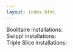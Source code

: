 ```yaml
---
layout: index.html
---
```

<div class="main">
<div>Boolitaire installations:&nbsp;<span id="boolitaire-installation"></span></div>
<div>Swipp! installations:&nbsp;<span id="swipp!-installation"></span></div>
<div>Triple Slice installations:&nbsp;<span id="triple-slice-installation"></span></div>
</div>

<script>
  const request = (app) => {
    const req = new XMLHttpRequest()
    req.open("GET", `https://flatbutton.co/uids?app=${app}`)
    req.send()
    document.getElementById(app).innerText = '...'
    req.onreadystatechange = e => document.getElementById(app).innerText = req.responseText
  }
  const repeat = fn => {
    try { fn() } catch(ignore) { }
    setInterval(() => {
      try { fn() } catch(ignore) { }
    }, 30000)
  }
  repeat(() => request('boolitaire-installation'))
  repeat(() => request('swipp!-installation'))
  repeat(() => request('triple-slice-installation'))
</script>

